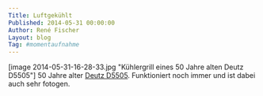 ```yaml
---
Title: Luftgekühlt
Published: 2014-05-31 00:00:00
Author: René Fischer
Layout: blog
Tag: #momentaufnahme
---
```

[image 2014-05-31-16-28-33.jpg "Kühlergrill eines 50 Jahre alten Deutz D5505"]
50 Jahre alter [Deutz D5505](http://fahrzeugseiten.de/Traktoren/Deutz/D5505/d5505.html). Funktioniert noch immer und ist dabei auch sehr fotogen.
